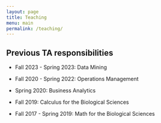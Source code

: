 ```yaml
---
layout: page
title: Teaching
menu: main
permalink: /teaching/
---
```



## Previous TA responsibilities
- Fall 2023 - Spring 2023: Data Mining

- Fall 2020 - Spring 2022: Operations Management

- Spring 2020: Business Analytics

- Fall 2019: Calculus for the Biological Sciences

- Fall 2017 - Spring 2019: Math for the Biological Sciences
